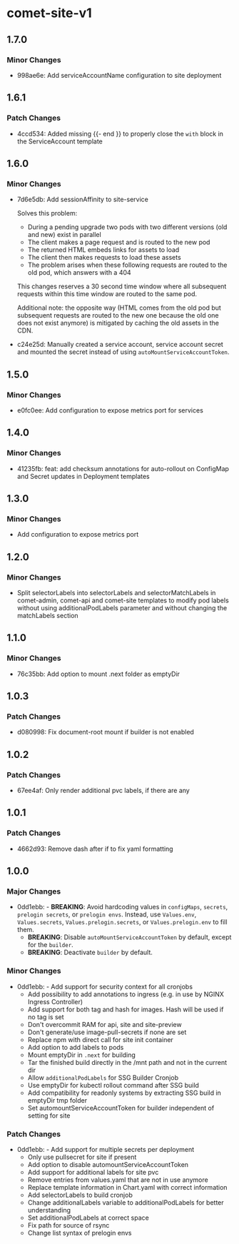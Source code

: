 # comet-site-v1

## 1.7.0

### Minor Changes

-   998ae6e: Add serviceAccountName configuration to site deployment

## 1.6.1

### Patch Changes

-   4ccd534: Added missing {{- end }} to properly close the `with` block in the ServiceAccount template

## 1.6.0

### Minor Changes

-   7d6e5db: Add sessionAffinity to site-service

    Solves this problem:

    -   During a pending upgrade two pods with two different versions (old and new) exist in parallel
    -   The client makes a page request and is routed to the new pod
    -   The returned HTML embeds links for assets to load
    -   The client then makes requests to load these assets
    -   The problem arises when these following requests are routed to the old pod, which answers with a 404

    This changes reserves a 30 second time window where all subsequent requests within this time window are routed to the same pod.

    Additional note: the opposite way (HTML comes from the old pod but subsequent requests are routed to the
    new one because the old one does not exist anymore) is mitigated by caching the old assets in the CDN.

-   c24e25d: Manually created a service account, service account secret and mounted the secret instead of using `autoMountServiceAccountToken`.

## 1.5.0

### Minor Changes

-   e0fc0ee: Add configuration to expose metrics port for services

## 1.4.0

### Minor Changes

-   41235fb: feat: add checksum annotations for auto-rollout on ConfigMap and Secret updates in Deployment templates

## 1.3.0

### Minor Changes

-   Add configuration to expose metrics port

## 1.2.0

### Minor Changes

-   Split selectorLabels into selectorLabels and selectorMatchLabels in comet-admin, comet-api and comet-site templates to modify pod labels without using additionalPodLabels parameter and without changing the matchLabels section

## 1.1.0

### Minor Changes

-   76c35bb: Add option to mount .next folder as emptyDir

## 1.0.3

### Patch Changes

-   d080998: Fix document-root mount if builder is not enabled

## 1.0.2

### Patch Changes

-   67ee4af: Only render additional pvc labels, if there are any

## 1.0.1

### Patch Changes

-   4662d93: Remove dash after if to fix yaml formatting

## 1.0.0

### Major Changes

-   0dd1ebb: - **BREAKING**: Avoid hardcoding values in `configMaps`, `secrets`, `prelogin secrets`, or `prelogin envs`. Instead, use `Values.env`, `Values.secrets`, `Values.prelogin.secrets`, or `Values.prelogin.env` to fill them.
    -   **BREAKING**: Disable `autoMountServiceAccountToken` by default, except for the `builder`.
    -   **BREAKING**: Deactivate `builder` by default.

### Minor Changes

-   0dd1ebb: - Add support for security context for all cronjobs
    -   Add possibility to add annotations to ingress (e.g. in use by NGINX Ingress Controller)
    -   Add support for both tag and hash for images. Hash will be used if no tag is set
    -   Don't overcommit RAM for api, site and site-preview
    -   Don't generate/use image-pull-secrets if none are set
    -   Replace npm with direct call for site init container
    -   Add option to add labels to pods
    -   Mount emptyDir in `.next` for building
    -   Tar the finished build directly in the /mnt path and not in the current dir
    -   Allow `additionalPodLabels` for SSG Builder Cronjob
    -   Use emptyDir for kubectl rollout command after SSG build
    -   Add compatibility for readonly systems by extracting SSG build in emptyDir tmp folder
    -   Set automountServiceAccountToken for builder independent of setting for site

### Patch Changes

-   0dd1ebb: - Add support for multiple secrets per deployment
    -   Only use pullsecret for site if present
    -   Add option to disable automountServiceAccountToken
    -   Add support for additional labels for site pvc
    -   Remove entries from values.yaml that are not in use anymore
    -   Replace template information in Chart.yaml with correct information
    -   Add selectorLabels to build cronjob
    -   Change additionalLabels variable to additionalPodLabels for better understanding
    -   Set additionalPodLabels at correct space
    -   Fix path for source of rsync
    -   Change list syntax of prelogin envs
